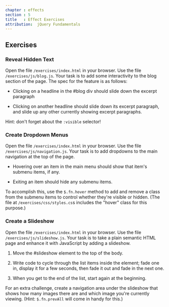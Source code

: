 ```yaml
---
chapter : effects
section : 5
title   : Effect Exercises
attribution:  jQuery Fundamentals
---
```

## Exercises

### Reveal Hidden Text

Open the file `/exercises/index.html` in your browser. 
Use the file `/exercises/js/blog.js`. 
Your task is to add some interactivity to the blog section of the page. 
The spec for the feature is as follows:

*	Clicking on a headline in the #blog div should slide down the excerpt paragraph

*	Clicking on another headline should slide down its excerpt paragraph, and slide up any other currently showing excerpt paragraphs.

Hint: don't forget about the `:visible` selector!

### Create Dropdown Menus

Open the file `/exercises/index.html` in your browser. 
Use the file `/exercises/js/navigation.js`. 
Your task is to add dropdowns to the main navigation at the top of the page.

*	Hovering over an item in the main menu should show that item's submenu items, if any.

*	Exiting an item should hide any submenu items.

To accomplish this, use the `$.fn.hover` method to add and remove a class from the submenu items to control whether they're visible or hidden. 
(The file at `/exercises/css/styles.cs`s includes the "hover" class for this purpose.)

### Create a Slideshow

Open the file `/exercises/index.html` in your browser. 
Use the file `/exercises/js/slideshow.js`. 
Your task is to take a plain semantic HTML page and enhance it with JavaScript by adding a slideshow.

1.	Move the #slideshow element to the top of the body.

2.	Write code to cycle through the list items inside the element; fade one in, display it for a few seconds, then fade it out and fade in the next one.

3.	When you get to the end of the list, start again at the beginning.

For an extra challenge, create a navigation area under the slideshow that shows how many images there are and which image you're currently viewing. 
(Hint: `$.fn.prevAll` will come in handy for this.)